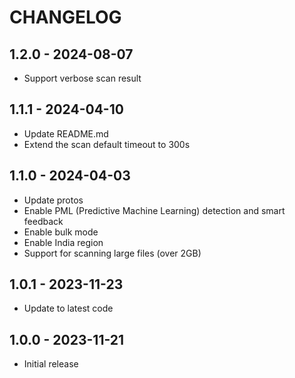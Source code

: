 # CHANGELOG

## 1.2.0 - 2024-08-07
* Support verbose scan result

## 1.1.1 - 2024-04-10
* Update README.md
* Extend the scan default timeout to 300s

## 1.1.0 - 2024-04-03
* Update protos
* Enable PML (Predictive Machine Learning) detection and smart feedback
* Enable bulk mode
* Enable India region
* Support for scanning large files (over 2GB)

## 1.0.1 - 2023-11-23
* Update to latest code

## 1.0.0 - 2023-11-21
* Initial release
